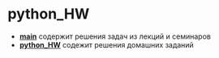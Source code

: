 # python_HW

* [**main**](https://github.com/MLapshin054/python_HW/tree/main) содержит решения задач из лекций и семинаров
* [**python_HW**](https://github.com/MLapshin054/python_HW/tree/python_HW) содежит решения домашних заданий
